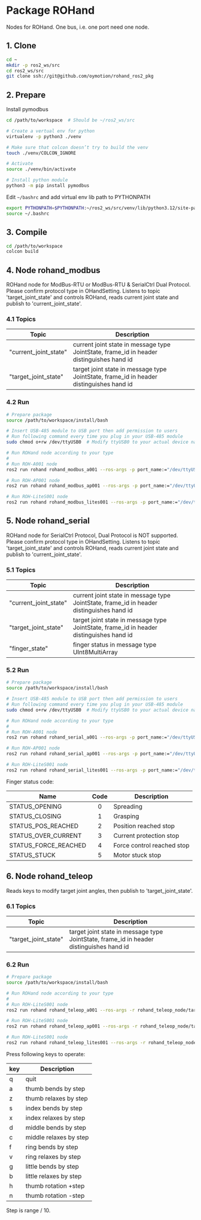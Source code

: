 # Package ROHand

Nodes for ROHand. One bus, i.e. one port need one node.

## 1. Clone

```BASH
cd ~
mkdir -p ros2_ws/src
cd ros2_ws/src
git clone ssh://git@github.com/oymotion/rohand_ros2_pkg
```

## 2. Prepare

Install pymodbus

```BASH
cd /path/to/workspace  # Should be ~/ros2_ws/src

# Create a vertual env for python
virtualenv -p python3 ./venv

# Make sure that colcon doesn’t try to build the venv
touch ./venv/COLCON_IGNORE

# Activate
source ./venv/bin/activate

# Install python module
python3 -m pip install pymodbus
```

Edit `~/bashrc` and add virtual env lib path to PYTHONPATH

```BASH
export PYTHONPATH=$PYTHONPATH:~/ros2_ws/src/venv/lib/python3.12/site-packages  # Modify python3.12 to your actual version
source ~/.bashrc
```

## 3. Compile

```BASH
cd /path/to/workspace
colcon build
```

## 4. Node rohand_modbus

ROHand node for ModBus-RTU or ModBus-RTU & SerialCtrl Dual Protocol. Please confirm protocol type in OHandSetting.
Listens to topic 'target_joint_state' and controls ROHand, reads current joint state and publish to 'current_joint_state'.

### 4.1 Topics

| Topic                 | Description                                                                              |
| --------------------- | ---------------------------------------------------------------------------------------- |
| "current_joint_state" | current joint state in message type JointState, frame_id in header distinguishes hand id |
| "target_joint_state"  | target joint state in message type JointState, frame_id in header distinguishes hand id  |

### 4.2 Run

```BASH
# Prepare package
source /path/to/workspace/install/bash

# Insert USB-485 module to USB port then add permission to users
# Run following command every time you plug in your USB-485 module
sudo chmod o+rw /dev/ttyUSB0  # Modify ttyUSB0 to your actual device name

# Run ROHand node according to your type
#
# Run ROH-A001 node
ros2 run rohand rohand_modbus_a001 --ros-args -p port_name:="/dev/ttyUSB0" -p baudrate:=115200 -p hand_ids:=[2]  # Modify parameters according to your real case

# Run ROH-AP001 node
ros2 run rohand rohand_modbus_ap001 --ros-args -p port_name:="/dev/ttyUSB0" -p baudrate:=115200 -p hand_ids:=[2]  # Modify parameters according to your real case

# Run ROH-LiteS001 node
ros2 run rohand rohand_modbus_lites001 --ros-args -p port_name:="/dev/ttyUSB0" -p baudrate:=115200 -p hand_ids:=[2]  # Modify parameters according to your real case
```

## 5. Node rohand_serial

ROHand node for SerialCtrl Protocol, Dual Protocol is NOT supported. Please confirm protocol type in OHandSetting.
Listens to topic 'target_joint_state' and controls ROHand, reads current joint state and publish to 'current_joint_state'.

### 5.1 Topics

| Topic                 | Description                                                                              |
| --------------------- | ---------------------------------------------------------------------------------------- |
| "current_joint_state" | current joint state in message type JointState, frame_id in header distinguishes hand id |
| "target_joint_state"  | target joint state in message type JointState, frame_id in header distinguishes hand id  |
| "finger_state"        | finger status in message type UInt8MultiArray                                            |

### 5.2 Run

```BASH
# Prepare package
source /path/to/workspace/install/bash

# Insert USB-485 module to USB port then add permission to users
# Run following command every time you plug in your USB-485 module
sudo chmod o+rw /dev/ttyUSB0  # Modify ttyUSB0 to your actual device name

# Run ROHand node according to your type
#
# Run ROH-A001 node
ros2 run rohand rohand_serial_a001 --ros-args -p port_name:="/dev/ttyUSB0" -p baudrate:=115200 -p hand_ids:=[2]  # Modify parameters according to your real case

# Run ROH-AP001 node
ros2 run rohand rohand_serial_ap001 --ros-args -p port_name:="/dev/ttyUSB0" -p baudrate:=115200 -p hand_ids:=[2]  # Modify parameters according to your real case

# Run ROH-LiteS001 node
ros2 run rohand rohand_serial_lites001 --ros-args -p port_name:="/dev/ttyUSB0" -p baudrate:=115200 -p hand_ids:=[2]  # Modify parameters according to your real case
```

Finger status code:

| Name                 | Code  | Description                |
| -------------------- | :---: | -------------------------- |
| STATUS_OPENING       |   0   | Spreading                  |
| STATUS_CLOSING       |   1   | Grasping                   |
| STATUS_POS_REACHED   |   2   | Position reached stop      |
| STATUS_OVER_CURRENT  |   3   | Current protection stop    |
| STATUS_FORCE_REACHED |   4   | Force control reached stop |
| STATUS_STUCK         |   5   | Motor stuck stop           |

## 6. Node rohand_teleop

Reads keys to modify target joint angles, then publish to 'target_joint_state'.

### 6.1 Topics

| Topic                | Description                                                                             |
| -------------------- | --------------------------------------------------------------------------------------- |
| "target_joint_state" | target joint state in message type JointState, frame_id in header distinguishes hand id |

### 6.2 Run

```BASH
# Prepare package
source /path/to/workspace/install/bash

# Run ROHand node according to your type
#
# Run ROH-LiteS001 node
ros2 run rohand rohand_teleop_a001 --ros-args -r rohand_teleop_node/target_joint_states:=/rohand_node/target_joint_states -p hand_id:=2  # Modify parameters according to your real case

# Run ROH-LiteS001 node
ros2 run rohand rohand_teleop_ap001 --ros-args -r rohand_teleop_node/target_joint_states:=/rohand_node/target_joint_states -p hand_id:=2  # Modify parameters according to your real case

# Run ROH-LiteS001 node
ros2 run rohand rohand_teleop_lites001 --ros-args -r rohand_teleop_node/target_joint_states:=/rohand_node/target_joint_states -p hand_id:=2  # Modify parameters according to your real case
```

Press following keys to operate:

| key | Description            |
| --- | ---------------------- |
| q   | quit                   |
| a   | thumb bends by step    |
| z   | thumb relaxes by step  |
| s   | index bends by step    |
| x   | index relaxes by step  |
| d   | middle bends by step   |
| c   | middle relaxes by step |
| f   | ring bends by step     |
| v   | ring relaxes by step   |
| g   | little bends by step   |
| b   | little relaxes by step |
| h   | thumb rotation +step   |
| n   | thumb rotation -step   |

Step is range / 10.
